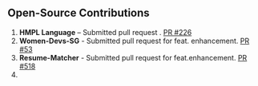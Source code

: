 ## Open-Source Contributions

1. **HMPL Language** – Submitted pull request . [PR #226](https://github.com/hmpl-language/hmpl/pull/226)
2. **Women-Devs-SG** - Submitted pull request for feat. enhancement. [PR #53](https://github.com/Women-Devs-SG/womendevssg/pull/53)
3. **Resume-Matcher** - Submitted pull request for feat.enhancement. [PR #518](https://github.com/srbhr/Resume-Matcher/pull/518)
4. 
